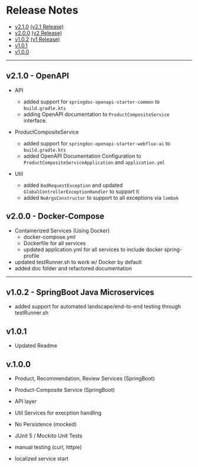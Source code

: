 # Release Notes

- [v2.1.0](#v210---openapi) [(v2.1 Release)](https://github.com/edtbl76/ServiceTransformation/releases/tag/v2.1.0)
- [v2.0.0](#v200---docker-compose) [(v2 Release)](https://github.com/edtbl76/ServiceTransformation/releases/tag/v2.0.0)
- [v1.0.2](#v102---springboot-java-microservices) [(v1 Release)](https://github.com/edtbl76/ServiceTransformation/releases/tag/v1.0.2)
- [v1.0.1](#v101)
- [v1.0.0](#v100)


---

## v2.1.0 - OpenAPI
- API
  - added support for `springdoc-openapi-starter-common` to `build.gradle.kts`
  - adding OpenAPI documentation to `ProductCompositeService` interface.

- ProductCompositeService
  - added support for `springdoc-openapi-starter-webflux-ai` to `build.gradle.kts`
  - added OpenAPI Documentation Configuration to `ProductCompositeServiceApplication` and `application.yml`

- Util
  - added `BadRequestException` and updated `GlobalControllerExceptionHandler` to support it
  - added `NoArgsConstructor` to support to all exceptions via `lombok`

## v2.0.0 - Docker-Compose

- Containerized Services (Using Docker)
    - docker-compose.yml
    - Dockerfile for all services
    - updated application.yml for all services to include docker spring-profile
- updated testRunner.sh to work w/ Docker by default
- added doc folder and refactored documentation


---

## v1.0.2 - SpringBoot Java Microservices
- added support for automated landscape/end-to-end testing through testRunner.sh

## v1.0.1
- Updated Readme

## v.1.0.0

- Product, Recommendation, Review Services (SpringBoot)
- Product-Composite Service (SpringBoot)
- API layer
- Util Services for execption handling

- No Persistence (mocked)
- JUnit 5 / Mockito Unit Tests
- manual testing (curl, httpie)
- localized service start
